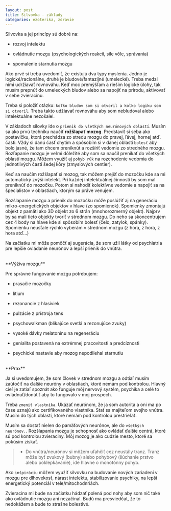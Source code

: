 ```yaml
---
layout: post
title: Silvovka - základy
categories: ezoterika, zdravie
---
```


Silvovka a jej princípy sú dobré na:

- rozvoj intelektu

- ovládnutie mozgu (psychologických reakcií, sile vôle, správania)

- spomalenie starnutia mozgu


Ako prvé si treba uvedomiť, že existujú dva typy myslenia. Jedno je
logické/racionálne, druhé je bludové/fantazijné (umelecké). Treba medzi
nimi udržiavať rovnováhu. Keď moc premýšľam a riešim logické úlohy, tak
musím prepnúť do umeleckých bludov alebo sa napojiť na prírodu, aktivovať
v sebe zvieracinu.

Treba si položiť otázku: `koľko bludov som si otvoril a koľko logiku som
si otvoril`. Treba takto udžiavať rovnováhu aby som nebludoval alebo
intelektuálne nezošalel.

V základoch silovky ide o `prienik do všetkých neurónových oblastí`. Musím
sa ako prvú techniku naučiť **rožšlapať mozog**. Predstaviť si seba ako
postavičku, ktorá prechádza zo stredu mozgu do pravej, ľávej, hornej atď.
časti. Vždy si danú časť chytím a spôsobím si v danej oblasti `bolesť` aby
bolo jasné, že tam chcem preniknút a rozšíriť vedomie zo stredného mozgu.
Rozľapanie mozgu je veľmi dôležité aby som sa naučil prenikať do všetkých
oblastí mozgu. Môžem využiť aj `pohyb rúk` na rozchodenie vedomia do
jednotlivých častí šedej kôry (zmyslových centier).

Keď sa naučím rožšlapať si mozog, tak môžem prejšť do mozočku kde sa mi
automatický zvýši intelekt. Pri každej intelektuálnej činnosti by som mal
preniknúť do mozočku. Potom si nahodiť kolektívne vedomie a napojiť sa na
špecialistov v oblastiach, ktorým sa práve venujem.

Rozšlapanie mozgu a prienik do mozočku môže poslúžiť aj na generáciu
mikro-energetických objektov v hlave (zo spomienok). Spomienky zmontajú
objekt z pamäti ako 3D objekt zo 6 strán (mnohorozmerný objekt). Najprv by
sa mali tieto objekty tvoriť v strednom mozgu. Do neho sa skoncentrujem
cez 4 body na hlave kde si spôsobím bolesť (čelo, zatylok, spánky).
Spomienku neusťale rýchlo vyberám v strednom mozgu (z hora, z hora, z hora
atď...)

Na začiatku mi môže pomôčť aj sugerácia, že som užil látky od psychiatria
pre lepšie ovládanie neurónov a lepší prienik do vnútra.

<br/>
**Výživa mozgu**

Pre správne fungovanie mozgu potrebujem:

- prasačie mozočky

- lítium

- rezonancie z hlasiviek

- pulzácie z prístroja tens

- psychowalkman (blikajúce svetlá a rezonujúce zvuky)

- vysoké dávky melatonínu na regeneráciu

- genialita postavená na extrémnej pracovitosti a predcíznosti

- psychické nastavie aby mozog nepodliehal starnutiu 

<br/>
**Prax**

Ja si uvedomujem, že som človek v strednom mozgu a odtiaľ musím zaútočiť
na ďalšie neuróny v oblastiach, ktoré nemám pod kontrolou. Hlavný cieľ je
zatiaľ spoznát ako funguje môj nervový systém, psychika a celé to
ovládnuť/donútiť aby to fungovalo v moj prospech. 

Treba `zmeniť vlastníka`. Ukázať neurónom, že ja som autorita a oni ma po
čase uznajú ako certifikovaného vlastníka. Stať sa majiteľom svojho
vnútra. Musím do tých oblastí, ktoré nemám pod kontrolou prestrieľať.

Musím sa dostať nielen do pamäťových neurónov, ale do `všetkých
neurónov.`. Rozšlapania mozgu je schopnosť ako ovládať ďalšie centrá,
ktoré sú pod kontrolou zvieraciny. Môj mozog je ako cudzie mesto, ktoré sa
pokúsim získať.

>- Do vnútra/neurónov si môžem uľahčiť cez neustály tranz. Tranz môže byť
> zvukový (bubny) alebo pohybový (šúchanie prstvo alebo poklepkávanie),
> ide hlavne o monotónny pohyb.

Ako `inšpiráciu` môžem využiť silvovku na budovanie nových zariadení v
mozgu pre dlhovekosť, nárast intelektu, stabilizovanie psychiky, na lepší
energetický potenciál v tele/mitochodnriách.


Zvieracina mi bude na začiatku hádzať polená pod nohy aby som nič také ako
ovládnutie mozgu ani nezačinal. Budú ma presviedčat, že to nedokážem a
bude to strašne bolestivé.
